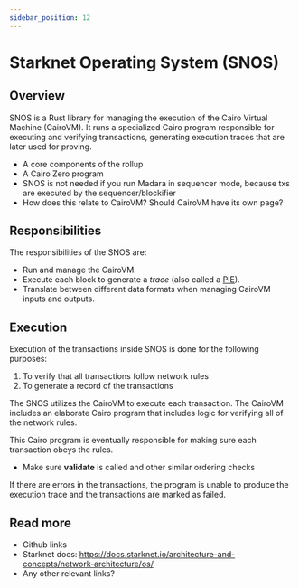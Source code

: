 ```yaml
---
sidebar_position: 12
---
```


# Starknet Operating System (SNOS)

## Overview

SNOS is a Rust library for managing the execution of the Cairo Virtual Machine (CairoVM). It runs a specialized Cairo program responsible for executing and verifying transactions, generating execution traces that are later used for proving.




- A core components of the rollup
- A Cairo Zero program
- SNOS is not needed if you run Madara in sequencer mode, because txs are executed by the sequencer/blockifier
- How does this relate to CairoVM? Should CairoVM have its own page?

## Responsibilities

The responsibilities of the SNOS are:
- Run and manage the CairoVM.
- Execute each block to generate a *trace* (also called a [PIE](https://github.com/starkware-libs/cairo-lang/blob/a86e92bfde9c171c0856d7b46580c66e004922f3/src/starkware/cairo/lang/vm/cairo_pie.py#L219-L225)).
- Translate between different data formats when managing CairoVM inputs and outputs.

## Execution

Execution of the transactions inside SNOS is done for the following purposes:
1. To verify that all transactions follow network rules
1. To generate a record of the transactions

The SNOS utilizes the CairoVM to execute each transaction. The CairoVM includes an elaborate Cairo program that includes logic for verifying all of the network rules.

This Cairo program is eventually responsible for making sure each transaction obeys the rules.

- Make sure __validate__ is called and other similar ordering checks

If there are errors in the transactions, the program is unable to produce the execution trace and the transactions are marked as failed.

## Read more

- Github links
- Starknet docs: https://docs.starknet.io/architecture-and-concepts/network-architecture/os/
- Any other relevant links?